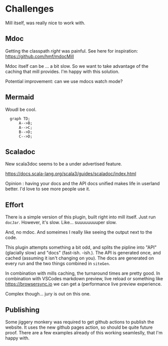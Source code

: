 # Challenges

Mill itself, was really nice to work with.

## Mdoc

Getting the classpath _right_ was painful. See here for inspiration:
https://github.com/hmf/mdocMill

Mdoc itself can be ... a bit slow. So we want to take advantage of the caching that mill provides. I'm happy with this solution.

Potential improvement: can we use mdocs watch mode?

## Mermaid

Woudl be cool.

```mermaid
  graph TD;
      A-->B;
      A-->C;
      B-->D;
      C-->D;
```

## Scaladoc

New scala3doc seems to be a under advertised feature.

https://docs.scala-lang.org/scala3/guides/scaladoc/index.html

Opinion : having your docs and the API docs unified makes life in userland better. I'd love to see more people use it.

## Effort

There is a simple version of this plugin, built right into mill itself. Just run `docJar`. However, it's slow. Like... suuuuuuuuper slow.

And, no mdoc. And someimes I really like seeing the output next to the code.

This plugin attempts something a bit odd, and splits the pipline into "API" (glacially slow) and "docs" (fast-ish. -ish.). The API is generated once, and cached (assuming it isn't changing on you). The docs are generated on every run and the two things combined in `siteGen`.

In combination with mills caching, the turnaround times are pretty good. In combination with VSCodes markdown preview, live reload or something like https://browsersync.io we can get a (performance live preview experience.

Complex though... jury is out on this one.

## Publishing

Some jiggery monkery was required to get github actions to publish the website. It uses the new github pages action, so should be quite future proof. There are a few examples already of this working seamleslly, that I'm happy with.
